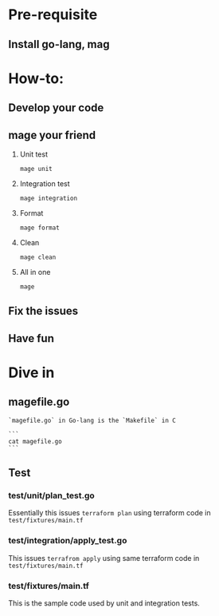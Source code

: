# Pre-requisite
## Install go-lang, mag
# How-to:
## Develop your code
## mage your friend
1. Unit test
	
	```
	mage unit
	```

2. Integration test
	
	```
	mage integration
	```

3. Format

	```
	mage format
	```

4. Clean

	```
	mage clean
	```

5. All in one

	```
	mage
	```

## Fix the issues
## Have fun
# Dive in
## magefile.go

	`magefile.go` in Go-lang is the `Makefile` in C

	```
	cat magefile.go
	```
## Test
### test/unit/plan_test.go
Essentially this issues `terraform plan` using terraform code in `test/fixtures/main.tf`
### test/integration/apply_test.go
This issues `terrafrom apply` using same terraform code in `test/fixtures/main.tf`
### test/fixtures/main.tf
This is the sample code used by unit and integration tests.